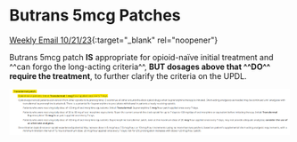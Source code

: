 # Butrans 5mcg Patches

[Weekly Email 10/21/23](https://mygainwell-my.sharepoint.com/:w:/g/personal/christopher_nguyen_gainwelltechnologies_com/Eav0s2i4s9lNoEDhcdThbOABnKFCGo2Ai7CYY7uxMyO9Ng?e=t5SQ9V){:target="_blank" rel="noopener"}

Butrans 5mcg patch **IS** appropriate for opioid-naïve initial treatment and ^^can forgo the long-acting criteria^^, **BUT dosages above that ^^DO^^ require the treatment**, to further clarify the criteria on the UPDL.

![image](butrans.png)
